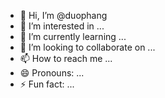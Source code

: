 - 👋 Hi, I’m @duophang
- 👀 I’m interested in ...
- 🌱 I’m currently learning ...
- 💞️ I’m looking to collaborate on ...
- 📫 How to reach me ...
- 😄 Pronouns: ...
- ⚡ Fun fact: ...

<!---
duophang/duophang is a ✨ special ✨ repository because its `README.md` (this file) appears on your GitHub profile.
You can click the Preview link to take a look at your changes.
--->
